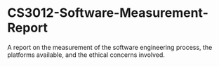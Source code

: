 # CS3012-Software-Measurement-Report
A report on the measurement of the software engineering process, the platforms available, and the ethical concerns involved.
